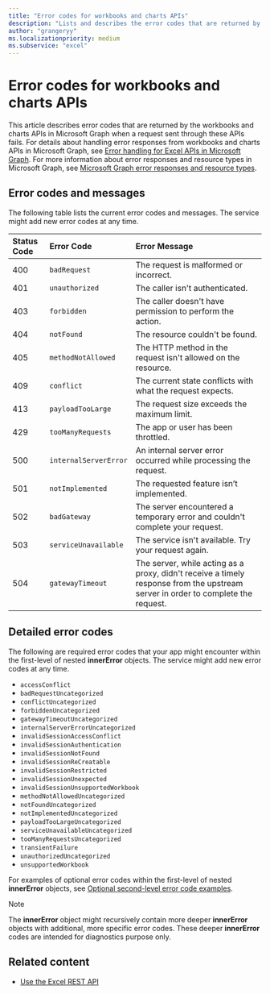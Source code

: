 ```yaml
---
title: "Error codes for workbooks and charts APIs"
description: "Lists and describes the error codes that are returned by the workbooks and charts APIs in Microsoft Graph when a request sent through the API fails."
author: "grangeryy"
ms.localizationpriority: medium
ms.subservice: "excel"
---
```


# Error codes for workbooks and charts APIs

This article describes error codes that are returned by the workbooks and charts APIs in Microsoft Graph when a request sent through these APIs fails. For details about handling error responses from workbooks and charts APIs in Microsoft Graph, see [Error handling for Excel APIs in Microsoft Graph](workbook-error-handling.md). For more information about error responses and resource types in Microsoft Graph, see [Microsoft Graph error responses and resource types](errors.md).

## Error codes and messages

The following table lists the current error codes and messages. The service might add new error codes at any time.

| Status Code | Error Code            | Error Message                                                                                                                     |
|:------------|:----------------------|:----------------------------------------------------------------------------------------------------------------------------------|
| 400         | `badRequest`          | The request is malformed or incorrect.                                                                                            |
| 401         | `unauthorized`        | The caller isn't authenticated.                                                                                                  |
| 403         | `forbidden`           | The caller doesn't have permission to perform the action.                                                                         |
| 404         | `notFound`            | The resource couldn't be found.                                                                                                  |
| 405         | `methodNotAllowed`    | The HTTP method in the request isn't allowed on the resource.                                                                    |
| 409         | `conflict`            | The current state conflicts with what the request expects.                                                                        |
| 413         | `payloadTooLarge`     | The request size exceeds the maximum limit.                                                                                       |
| 429         | `tooManyRequests`     | The app or user has been throttled.                                                                                               |
| 500         | `internalServerError` | An internal server error occurred while processing the request.                                                                   |
| 501         | `notImplemented`      | The requested feature isn’t implemented.                                                                                          |
| 502         | `badGateway`          | The server encountered a temporary error and couldn't complete your request.                                                     |
| 503         | `serviceUnavailable`  | The service isn't available. Try your request again.                                                                      |
| 504         | `gatewayTimeout`      | The server, while acting as a proxy, didn't receive a timely response from the upstream server in order to complete the request. |

## Detailed error codes

The following are required error codes that your app might encounter within the first-level of nested **innerError** objects. The service might add new error codes at any time.

- `accessConflict`
- `badRequestUncategorized`
- `conflictUncategorized`
- `forbiddenUncategorized`
- `gatewayTimeoutUncategorized`
- `internalServerErrorUncategorized`
- `invalidSessionAccessConflict`
- `invalidSessionAuthentication`
- `invalidSessionNotFound`
- `invalidSessionReCreatable`
- `invalidSessionRestricted`
- `invalidSessionUnexpected`
- `invalidSessionUnsupportedWorkbook`
- `methodNotAllowedUncategorized`
- `notFoundUncategorized`
- `notImplementedUncategorized`
- `payloadTooLargeUncategorized`
- `serviceUnavailableUncategorized`
- `tooManyRequestsUncategorized`
- `transientFailure`
- `unauthorizedUncategorized`
- `unsupportedWorkbook`

For examples of optional error codes within the first-level of nested **innerError** objects, see [Optional second-level error code examples](workbook-error-handling.md#optional-second-level-error-code-examples).

> [!NOTE]
> The **innerError** object might recursively contain more deeper **innerError** objects with additional, more specific error codes. These deeper **innerError** codes are intended for diagnostics purpose only.

<!-- {
  "type": "#page.annotation",
  "description": "Workbook error code and message",
  "keywords": "error response, error codes, innerError, message, code",
  "section": "documentation",
  "tocPath": ""
} -->

## Related content

- [Use the Excel REST API](/graph/api/resources/excel)